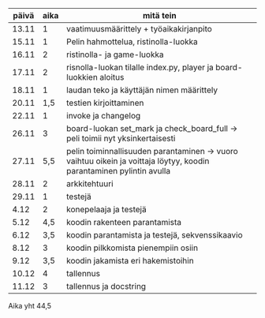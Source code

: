 | päivä | aika | mitä tein |
| ------- | ------ | --------- |
| 13.11 | 1 |	vaatimuusmäärittely + työaikakirjanpito |
| 15.11  | 1 | Pelin hahmottelua, ristinolla-luokka |
| 16.11 | 2 | ristinolla- ja game-luokka|
| 17.11 | 2 | risnolla-luokan tilalle index.py, player ja board-luokkien aloitus |
| 18.11 | 1 | laudan teko ja käyttäjän nimen määrittely |
| 20.11 | 1,5 | testien kirjoittaminen |
| 22.11 | 1 | invoke ja changelog |
| 26.11 | 3 | board-luokan set_mark ja check_board_full -> peli toimii nyt yksinkertaisesti |
| 27.11 | 5,5 | pelin toiminnallisuuden parantaminen -> vuoro vaihtuu oikein ja voittaja löytyy, koodin parantaminen pylintin avulla |
| 28.11 | 2 | arkkitehtuuri |
| 29.11 | 1 | testejä |
| 4.12 | 2 | konepelaaja ja testejä |
| 5.12 | 4,5 | koodin rakenteen parantamista | 
| 6.12 | 3,5 | koodin parantamista ja testejä, sekvenssikaavio |
| 8.12 | 3 | koodin pilkkomista pienempiin osiin |
| 9.12 | 3,5 | koodin jakamista eri hakemistoihin |
| 10.12 | 4 | tallennus |
| 11.12 | 3 | tallennus ja docstring |

Aika yht 44,5